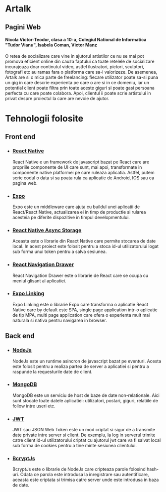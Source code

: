 # Artalk
## Pagini Web
#### Nicola Victor-Teodor, clasa a 10-a, Colegiul National de Informatica "Tudor Vianu", Isabela Coman, Victor Manz
O retea de socializare care vine in ajutorul artistilor ce nu se mai pot promova eficient online din cauza faptului ca toate retelele de socializare incurajeaza doar continutul video, astfel ilustratori, pictori, sculptori, fotografi etc au ramas fara o platforma care sa-i valorizeze. De asemenea, Artalk are si o mica parte de freelancing: fiecare utilizator poate sa-si puna un gig in care descrie experienta pe care o are si in ce domeniu, iar un potential client poate filtra prin toate aceste giguri si poate gasi persoana perfecta cu care poate colabora. Apoi, clientul ii poate scrie artistului in privat despre proiectul la care are nevoie de ajutor.
# Tehnologii folosite
## Front end
- ### [React Native](https://reactnative.dev/)
    React Native e un framework de javascript bazat pe React care are propriile componente de UI care sunt, mai apoi, transformate in componente native platformei pe care ruleaza aplicatia. Astfel, putem scrie codul o data si sa poata rula ca aplicatie de Android, IOS sau ca pagina web.
- ### [Expo](https://expo.dev/)
    Expo este un middleware care ajuta cu buildul unei aplicatii de React/React Native, actualizarea ei in timp de productie si rularea acesteia pe diferite dispozitive in timpul developmentului.
- ### [React Native Async Storage](https://reactnative.dev/docs/asyncstorage)
    Aceasta este o librarie din React Native care permite stocarea de date local. In acest proiect este folosit pentru a stoca id-ul utilizatorului logat sub forma unui token pentru a salva sesiunea.
- ### [React Navigation Drawer](https://reactnavigation.org/docs/drawer-based-navigation/)
    React Navigation Drawer este o librarie de React care se ocupa cu meniul glisant al aplicatiei.
- ### [Expo Linking](https://docs.expo.dev/guides/linking/)
    Expo Linking este o librarie Expo care transforma o aplicatie React Native care by default este SPA, single page application intr-o aplicatie de tip MPA, multi page application care ofera o experienta mult mai naturala si nativa pentru navigarea in browser.
## Back end
- ### [NodeJs](https://nodejs.org/en/)
    NodeJs este un runtime asincron de javascript bazat pe eventuri. Acesta este folosit pentru a realiza partea de server a aplicatiei si pentru a raspunde la requesturile date de client.
- ### [MongoDB](https://www.mongodb.com/)
    MongoDB este un serviciu de host de baze de date non-relationale. Aici sunt stocate toate datele aplicatiei: utilizatori, postari, giguri, relatiile de follow intre useri etc. 
- ### [JWT](https://jwt.io/)
    JWT sau JSON Web Token este un mod criptat si sigur de a transmite date private intre server si client. De exemplu, la log in serverul trimite catre client id-ul utilizatorului criptat cu ajutorul jwt care va fi salvat local sub forma de cookies pentru a tine minte sesiunea clientului.
- ### [BcryptJs](https://www.npmjs.com/package/bcryptjs)
    BcryptJs este o librarie de NodeJs care cripteaza parole folosind hash-uri. Odata ce parola este introdusa la inregistrare sau autentificare, aceasta este criptata si trimisa catre server unde este introdusa in baza de date.
